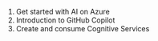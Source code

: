 1. Get started with AI on Azure
2. Introduction to GitHub Copilot
3. Create and consume Cognitive Services